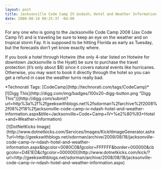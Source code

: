 ```yaml
---
layout: post
title: Jacksonville Code Camp IV &ndash; Hotel and Weather Information
date: 2008-08-18 00:25:37 -04:00
---
```


For any one who is going to the Jacksonville Code Camp 2008 (Jax Code Camp IV) and is traveling be sure to keep an eye on the weather and on tropical storm Fay. It is supposed to be hitting Florida as early as Tuesday, but the forecasts don’t yet know exactly where.

If you book a hotel through Hotwire (the only 4-star listed on Hotwire for downtown Jacksonville is the Hyatt) be sure to purchase the travel protection (it’s only about $8) since it covers natural events like hurricanes. Otherwise, you may want to book it directly through the hotel so you can get a refund in case the weather turns really bad.
  <div class="wlWriterSmartContent" id="scid:0767317B-992E-4b12-91E0-4F059A8CECA8:5598348c-168f-4efd-8e23-1000c2114bd3" style="padding-right: 0px; display: inline; padding-left: 0px; float: none; padding-bottom: 0px; margin: 0px; padding-top: 0px">*Technorati Tags: [CodeCamp](http://technorati.com/tags/CodeCamp)*</div><div class="wlWriterHeaderFooter" style="text-align:left; margin:0px; padding:4px 0px 4px 0px;">[![Digg This](http://digg.com/img/badges/100x20-digg-button.png "Digg This")](http://digg.com/submit?url=http%3a%2f%2fgeekswithblogs.net%2fsdorman%2farchive%2f2008%2f08%2f18%2fjacksonville-code-camp-iv-ndash-hotel-and-weather-information.aspx&title=Jacksonville+Code+Camp+IV+%e2%80%93+Hotel+and+Weather+Information)</div><div class="wlWriterHeaderFooter" style="text-align:left; margin:0px; padding:4px 4px 4px 4px;">[![DotNetKicks Image](http://www.dotnetkicks.com/Services/Images/KickItImageGenerator.ashx?url=http://geekswithblogs.net/sdorman/archive/2008/08/18/jacksonville-code-camp-iv-ndash-hotel-and-weather-information.aspx&bgcolor=0080C0&fgcolor=FFFFFF&border=000000&cbgcolor=D4E1ED&cfgcolor=000000)](http://www.dotnetkicks.com/kick/?url=http://geekswithblogs.net/sdorman/archive/2008/08/18/jacksonville-code-camp-iv-ndash-hotel-and-weather-information.aspx)</div>
